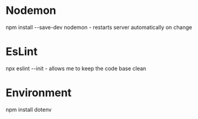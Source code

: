 # Nodemon
npm install --save-dev nodemon - restarts server automatically on change

# EsLint
npx eslint --init - allows me to keep the code base clean

# Environment
npm install dotenv
